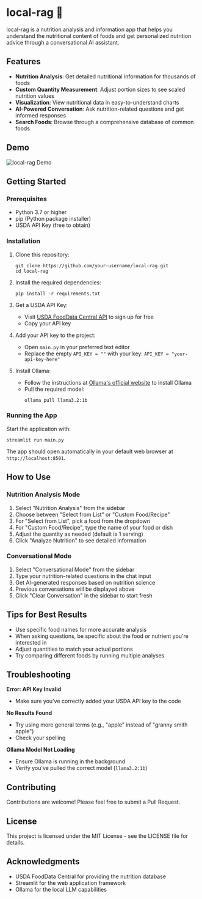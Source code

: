 # local-rag 🍎

local-rag is a nutrition analysis and information app that helps you understand the nutritional content of foods and get personalized nutrition advice through a conversational AI assistant.

## Features

- **Nutrition Analysis**: Get detailed nutritional information for thousands of foods
- **Custom Quantity Measurement**: Adjust portion sizes to see scaled nutrition values
- **Visualization**: View nutritional data in easy-to-understand charts
- **AI-Powered Conversation**: Ask nutrition-related questions and get informed responses
- **Search Foods**: Browse through a comprehensive database of common foods

## Demo

![local-rag Demo](https://via.placeholder.com/800x400)

## Getting Started

### Prerequisites

- Python 3.7 or higher
- pip (Python package installer)
- USDA API Key (free to obtain)

### Installation

1. Clone this repository:
   ```
   git clone https://github.com/your-username/local-rag.git
   cd local-rag
   ```

2. Install the required dependencies:
   ```
   pip install -r requirements.txt
   ```

3. Get a USDA API Key:
   - Visit [USDA FoodData Central API](https://fdc.nal.usda.gov/api-key-signup.html) to sign up for free
   - Copy your API key

4. Add your API key to the project:
   - Open `main.py` in your preferred text editor
   - Replace the empty `API_KEY = ""` with your key: `API_KEY = "your-api-key-here"`

5. Install Ollama:
   - Follow the instructions at [Ollama's official website](https://ollama.ai/) to install Ollama
   - Pull the required model:
     ```
     ollama pull llama3.2:1b
     ```

### Running the App

Start the application with:
```
streamlit run main.py
```

The app should open automatically in your default web browser at `http://localhost:8501`.

## How to Use

### Nutrition Analysis Mode

1. Select "Nutrition Analysis" from the sidebar
2. Choose between "Select from List" or "Custom Food/Recipe"
3. For "Select from List", pick a food from the dropdown
4. For "Custom Food/Recipe", type the name of your food or dish
5. Adjust the quantity as needed (default is 1 serving)
6. Click "Analyze Nutrition" to see detailed information

### Conversational Mode

1. Select "Conversational Mode" from the sidebar
2. Type your nutrition-related questions in the chat input
3. Get AI-generated responses based on nutrition science
4. Previous conversations will be displayed above
5. Click "Clear Conversation" in the sidebar to start fresh

## Tips for Best Results

- Use specific food names for more accurate analysis
- When asking questions, be specific about the food or nutrient you're interested in
- Adjust quantities to match your actual portions
- Try comparing different foods by running multiple analyses

## Troubleshooting

**Error: API Key Invalid**
- Make sure you've correctly added your USDA API key to the code

**No Results Found**
- Try using more general terms (e.g., "apple" instead of "granny smith apple")
- Check your spelling

**Ollama Model Not Loading**
- Ensure Ollama is running in the background
- Verify you've pulled the correct model (`llama3.2:1b`)

## Contributing

Contributions are welcome! Please feel free to submit a Pull Request.

## License

This project is licensed under the MIT License - see the LICENSE file for details.

## Acknowledgments

- USDA FoodData Central for providing the nutrition database
- Streamlit for the web application framework
- Ollama for the local LLM capabilities
